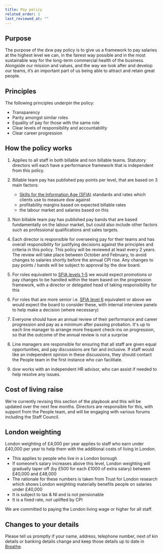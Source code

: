 ```yaml
---
title: Pay policy
related_order: 1
last_reviewed_at: ""
---
```

## Purpose

The purpose of the dxw pay policy is to give us a framework to pay salaries at
the highest level we can, in the fairest way possible and in the most
sustainable way for the long-term commercial health of the business. Alongside
our mission and values, and the way we look after and develop our teams, it’s an
important part of us being able to attract and retain great people.

## Principles

The following principles underpin the policy:

* Transparency
* Parity amongst similar roles
* Equality of pay for those with the same role
* Clear levels of responsibility and accountability
* Clear career progression

## How the policy works

1. Applies to all staff in both billable and non billable teams. Statutory
   directors will each have a performance framework that is independent from
   this policy.
2. Billable team pay has published pay points per level, that are based on 3
   main factors:

   * [Skills for the Information Age (SFIA)](https://assets.digitalmarketplace.service.gov.uk/g-cloud-12/documents/92768/886204607156866-sfia-rate-card-2020-07-17-1338.pdf)
     standards and rates which clients use to measure dxw against
   * profitability margins based on expected billable rates
   * the labour market and salaries based on this
3. Non billable team pay has published pay bands that are based fundamentally on
   the labour market, but could also include other factors such as professional
   qualifications and sales targets.
4. Each director is responsible for overseeing pay for their teams and has
   overall responsibility for justifying decisions against the principles and
   criteria in this policy. This policy will be reviewed at least every 2 years.
   The review will take place between October and February, to avoid changes to
   salaries shortly before the annual CPI rise. Any changes to pay points /
   bands will be subject to approval by the dxw board.
5. For roles equivalent to
   [SFIA levels 1-5](https://assets.digitalmarketplace.service.gov.uk/g-cloud-12/documents/92768/886204607156866-sfia-rate-card-2020-07-17-1338.pdf)
   we would expect promotions or pay changes to be handled within the team based
   on the progression framework, with a director or delegated head of taking
   responsibility for this
6. For roles that are more senior i.e.
   [SFIA level 6](https://assets.digitalmarketplace.service.gov.uk/g-cloud-12/documents/92768/886204607156866-sfia-rate-card-2020-07-17-1338.pdf)
   equivalent or above we would expect the board to consider these, with
   internal interview panels to help make a decision (where necessary)
7. Everyone should have an annual review of their performance and career
   progression and pay as a minimum after passing probation. It's up to each
   line manager to arrange more frequent check-ins on progression, so that the
   outcome of the annual review is not a surprise
8. Line managers are responsible for ensuring that all staff are given equal
   opportunities, and pay discussions are fair and inclusive. If staff would
   like an independent opinion in these discussions, they should contact the
   People team in the first instance who can facilitate.
9. dxw works with an independent HR advisor, who can assist if needed to help
   resolve any issues.

## Cost of living raise

We're currently revising this section of the playbook and this will be updated over the next few months. Directors are responsible for this, with support from the People team, and will be engaging with various forums including the Staff Council.

## London weighting

London weighting of £4,000 per year applies to staff who earn under £40,000 per year to help them with the additional costs of living in London.

* This applies to people who live in a London borough
* If someone’s salary increases above this level, London weighting will gradually taper off (by £500 for each £1000 of extra salary) between £40,000 and £48,000
* The rationale for these numbers is taken from Trust for London research which shows London weighting materially benefits people on salaries under £40,000
* It is subject to tax & NI and is not pensionable
* It is a fixed rate, not uplifted by CPI

We are committed to paying the London living wage or higher for all staff.

## Changes to your details

Please tell us promptly if your name, address, telephone number, next of kin
details or banking details change and keep those details up to date in [Breathe](https://login.breathehr.com/login).